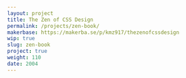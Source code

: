 ```yaml
---
layout: project
title: The Zen of CSS Design
permalink: /projects/zen-book/
makerbase: https://makerba.se/p/kmz917/thezenofcssdesign
wip: true
slug: zen-book
project: true
weight: 110
date: 2004
---
```

